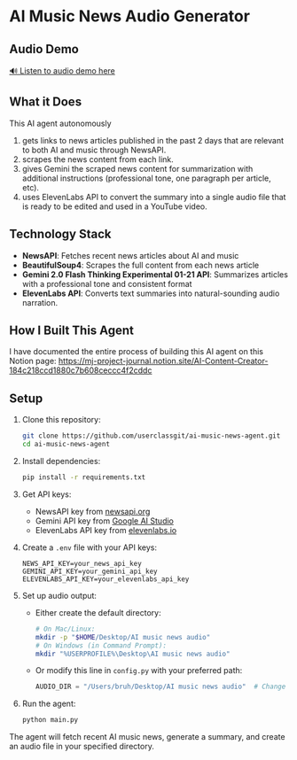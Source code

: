 # AI Music News Audio Generator

## Audio Demo

[🔊 Listen to audio demo here](https://userclassgit.github.io/ai-music-news-agent/)

## What it Does

This AI agent autonomously
1. gets links to news articles published in the past 2 days that are relevant to both AI and music through NewsAPI.
2. scrapes the news content from each link.
3. gives Gemini the scraped news content for summarization with additional instructions (professional tone, one paragraph per article, etc).
4. uses ElevenLabs API to convert the summary into a single audio file that is ready to be edited and used in a YouTube video.

## Technology Stack

- **NewsAPI**: Fetches recent news articles about AI and music
- **BeautifulSoup4**: Scrapes the full content from each news article
- **Gemini 2.0 Flash Thinking Experimental 01-21 API**: Summarizes articles with a professional tone and consistent format
- **ElevenLabs API**: Converts text summaries into natural-sounding audio narration.

## How I Built This Agent

I have documented the entire process of building this AI agent on this Notion page:
https://mj-project-journal.notion.site/AI-Content-Creator-184c218ccd1880c7b608ceccc4f2cddc

## Setup

1. Clone this repository:
   ```bash
   git clone https://github.com/userclassgit/ai-music-news-agent.git
   cd ai-music-news-agent
   ```

2. Install dependencies:
   ```bash
   pip install -r requirements.txt
   ```

3. Get API keys:
   - NewsAPI key from [newsapi.org](https://newsapi.org)
   - Gemini API key from [Google AI Studio](https://makersuite.google.com/app/apikey)
   - ElevenLabs API key from [elevenlabs.io](https://elevenlabs.io)

4. Create a `.env` file with your API keys:
   ```
   NEWS_API_KEY=your_news_api_key
   GEMINI_API_KEY=your_gemini_api_key
   ELEVENLABS_API_KEY=your_elevenlabs_api_key
   ```

5. Set up audio output:
   - Either create the default directory:
     ```bash
     # On Mac/Linux:
     mkdir -p "$HOME/Desktop/AI music news audio"
     # On Windows (in Command Prompt):
     mkdir "%USERPROFILE%\Desktop\AI music news audio"
     ```
   - Or modify this line in `config.py` with your preferred path:
     ```python
     AUDIO_DIR = "/Users/bruh/Desktop/AI music news audio"  # Change this path
     ```

6. Run the agent:
   ```bash
   python main.py
   ```

The agent will fetch recent AI music news, generate a summary, and create an audio file in your specified directory.